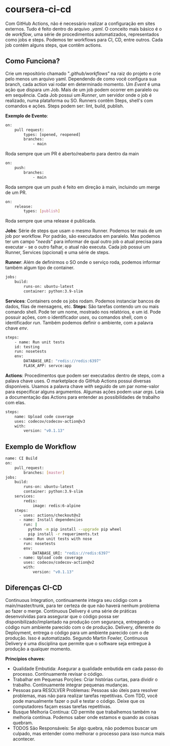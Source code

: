# coursera-ci-cd

Com GitHub Actions, não é necessário realizar a configuração em sites externos. Tudo é feito dentro do arquivo *.yaml*. O conceito mais básico é o de *workflow*, uma série de procedimentos automatizados, representados como jobs e steps. Podemos ter workflows para CI, CD, entre outros. Cada job contém alguns steps, que contêm actions.

## Como Funciona?

Crie um repositório chamado "*.github/workflows*" na raiz do projeto e crie pelo menos um arquivo yaml. Dependendo de como você configura sua branch, cada action vai rodar em determinado momento. Um *Event* é uma ação que dispara um Job. Mais de um job podem ocorrer em paralelo ou em sequência. Cada Job possui um *Runner*, um servidor onde o job é realizado, numa plataforma ou SO. Runners contêm Steps, shell's com comandos e ações. Steps podem ser: lint, build, publish.

**Exemplo de Evento**:

```bash
on:
    pull request:
        types: [opened, reopened]
        branches:
            - main
```

Roda sempre que um PR é aberto/reaberto para dentro da main

```bash
on:
    push:
        branches:
            - main
```

Roda sempre que um push é feito em direção à main, incluindo um merge de um PR.

```bash
on:
    release:
        types: [publish]
```

Roda sempre que uma release é publicada.

**Jobs**: Série de steps que usam o mesmo Runner. Podemos ter mais de um job por workflow. Por padrão, são executados em paralelo. Mas podemos ter um campo "*needs*" para informar de qual outro job o atual precisa para executar - se o outro falhar, o atual não executa. Cada job possui um Runner, Services (opcional) e uma série de steps.

**Runner**: Além de definirmos o SO onde o serviço roda, podemos informar também algum tipo de container.

```bash
jobs:
    build:
        runs-on: ubuntu-latest
        container: python:3.9-slim
```

**Services**: Containers onde os jobs rodam. Podemos instanciar bancos de dados, filas de mensagens, etc.
**Steps**: São tarefas contendo um ou mais comando shell. Pode ter um nome, mostrado nos relatórios, e um id. Pode possuir ações, com o identificador *uses*, ou comandos shell, com o identificador *run*. Também podemos definir o ambiente, com a palavra chave *env*.

```bash
steps:
    - name: Run unit tests
    id: testing
    run: nosetests
    env:
        DATABASE_URI: "redis://redis:6397"
        FLASK_APP: servce:app
```

**Actions**: Procedimentos que podem ser executados dentro de steps, com a palava chave uses. O marketplace do GitHub Actions possui diversas disponíveis. Usamos a palavra chave *with* seguido de um par nome-valor para especificar alguns argumentos. Algumas ações podem usar *args*. Leia a documentação das Actions para entender as possibilidades de trabalho com elas.

```bash
steps:
    name: Upload code coverage
    uses: codecov/codecov-action@v3
    with:
        version: "v0.1.13"
```

## Exemplo de Workflow

```bash
name: CI Build
on:
    pull_request:
        branches: [master]
jobs:
    build:
        runs-on: ubuntu-latest
        container: python:3.9-slim
    services:
        redis:
            image: redis:6-alpine
    steps:
      - uses: actions/checkout@v2
      - name: Install dependencies
        run: |
          python -m pip install --upgrade pip wheel
          pip install -r requeriments.txt
      - name: Run unit tests with nose
        run: nosetests
        env:
            DATABASE_URI: "redis://redis:6397"
      - name: Upload code coverage
        uses: codecov/codecov-action@v2
        with:
            version: "v0.1.13"
```

## Diferenças CI-CD

Continuous Integration, continuamente integra seu código com a main/master/trunk, para ter certeza de que não haverá nenhum problema ao fazer o merge. Continuous Delivery é uma série de práticas desenvolvidas para assegurar que o código possa ser disponibilizado/implantado na produção com segurança, entregando o código num ambiente parecido com o de produção. Delivery, diferente do Deployment, entrega o código para um ambiente parecido com o de produção. Isso é automatizado. Segundo Martin Fowler, Continuous Delivery é uma disciplina que permite que o software seja entregue à produção a qualquer momento.

**Princípios chaves**:

* Qualidade Embutida: Asegurar a qualidade embutida em cada passo do processo. Continuamente revisar o código.
* Trabalhar em Pequenas Porções: Criar histórias curtas, para dividir o trabalho. Continuamente integrar pequenas mudanças.
* Pessoas para RESOLVER Problemas: Pessoas são úteis para resolver problemas, mas não para realizar tarefas repetitivas. Com TDD, você pode manualmente fazer o pull e testar o código. Deixe que os computadores façam essas tarefas repetitivas.
* Busque Melhoria Contínua: CD permite que trabalhemos também na melhoria contínua. Podemos saber onde estamos e quando as coisas quebram.
* TODOS São Responsáveis: Se algo quebra, não podemos buscar um culpado, mas entender como melhorar o processo para isso nunca mais acontecer.
